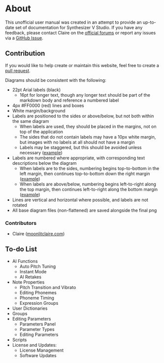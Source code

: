 # About

This unofficial user manual was created in an attempt to provide an up-to-date set of documentation for Synthesizer V Studio. If you have any feedback, please contact Claire on the [official forums](https://forum.synthesizerv.com/u/claire/summary) or report any issues via a [GitHub Issue](https://github.com/claire-west/svstudio-manual/issues/new).

## Contribution

If you would like to help create or maintain this website, feel free to create a [pull request](https://github.com/claire-west/svstudio-manual/pulls).

Diagrams should be consistent with the following:

- 22pt Arial labels (black)
    - 16pt for longer text, though any longer text should be part of the markdown body and reference a numbered label
- 4px #FF0000 (red) lines and boxes
- White margin/background
- Labels are positioned to the sides or above/below, but not both within the same diagram
    - When labels are used, they should be placed in the margins, not on top of the application
    - The sides that do not contain labels may have a 10px white margin, but images with no labels at all should not have a margin
    - Labels may be staggered, but this should be avoided unless necessary ([example](workspace/arrangement.md))
- Labels are numbered where appropriate, with corresponding text descriptions below the diagram
    - When labels are to the sides, numbering begins top-to-bottom in the left margin, then continues top-to-bottom down the right margin ([example](workspace/layout.md))
    - When labels are above/below, numbering begins left-to-right along the top margin, then continues left-to-right along the bottom margin ([example](workspace/arrangement.md))
- Lines are vertical and horizontal where possible, and labels are not rotated
- All base diagram files (non-flattened) are saved alongside the final png

### Contributors

- Claire ([moonlitclaire.com](https://moonlitclaire.com))

## To-do List

- AI Functions
    - Auto Pitch Tuning
    - Instant Mode
    - AI Retakes
- Note Properties
    - Pitch Transition and Vibrato
    - Editing Phonemes
    - Phoneme Timing
    - Expression Groups
- User Dictionaries
- Groups
- Editing Parameters
    - Parameters Panel
    - Parameter Types
    - Editing Parameters
- Scripts
- License and Updates:
    - License Management
    - Software Updates